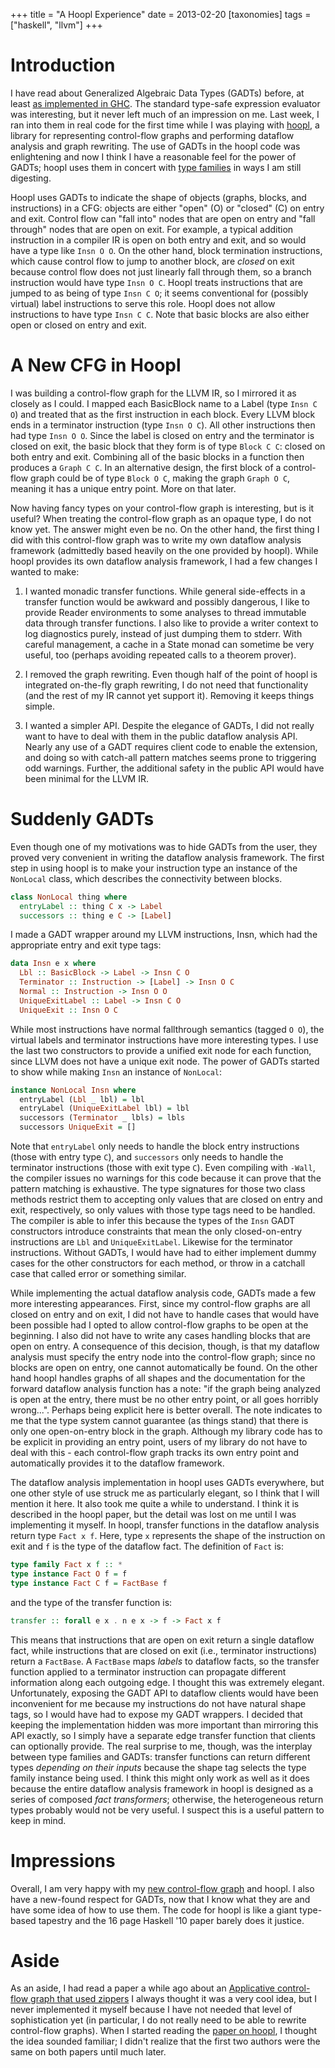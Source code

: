 +++
title = "A Hoopl Experience"
date = 2013-02-20
[taxonomies]
tags = ["haskell", "llvm"]
+++

# Introduction

I have read about Generalized Algebraic Data Types (GADTs) before, at
least
[as implemented in GHC](http://www.haskell.org/ghc/docs/latest/html/users_guide/data-type-extensions.html#gadt).
The standard type-safe expression evaluator was interesting, but it
never left much of an impression on me.  Last week, I ran into them in
real code for the first time while I was playing with
[hoopl](http://hackage.haskell.org/package/hoopl), a library for
representing control-flow graphs and performing dataflow analysis and
graph rewriting.  The use of GADTs in the hoopl code was enlightening
and now I think I have a reasonable feel for the power of GADTs; hoopl
uses them in concert with
[type families](http://www.haskell.org/ghc/docs/latest/html/users_guide/type-families.html)
in ways I am still digesting.

Hoopl uses GADTs to indicate the shape of objects (graphs, blocks, and
instructions) in a CFG: objects are either "open" (O) or "closed" (C)
on entry and exit.  Control flow can "fall into" nodes that are open
on entry and "fall through" nodes that are open on exit.  For example,
a typical addition instruction in a compiler IR is open on both entry
and exit, and so would have a type like `Insn O O`.  On the other
hand, block termination instructions, which cause control flow to jump
to another block, are _closed_ on exit because control flow does not
just linearly fall through them, so a branch instruction would have
type `Insn O C`.  Hoopl treats instructions that are jumped to as
being of type `Insn C O`; it seems conventional for (possibly virtual)
label instructions to serve this role.  Hoopl does not allow
instructions to have type `Insn C C`.  Note that basic blocks are also
either open or closed on entry and exit.

# A New CFG in Hoopl

I was building a control-flow graph for the LLVM IR, so I mirrored it
as closely as I could.  I mapped each BasicBlock name to a Label (type
`Insn C O`) and treated that as the first instruction in each block.
Every LLVM block ends in a terminator instruction (type `Insn O C`).
All other instructions then had type `Insn O O`.  Since the label is
closed on entry and the terminator is closed on exit, the basic block
that they form is of type `Block C C`: closed on both entry and exit.
Combining all of the basic blocks in a function then produces a `Graph
C C`.  In an alternative design, the first block of a control-flow
graph could be of type `Block O C`, making the graph `Graph O C`,
meaning it has a unique entry point.  More on that later.

Now having fancy types on your control-flow graph is interesting, but
is it useful?  When treating the control-flow graph as an opaque type,
I do not know yet.  The answer might even be no.  On the other hand,
the first thing I did with this control-flow graph was to write my own
dataflow analysis framework (admittedly based heavily on the one
provided by hoopl).  While hoopl provides its own dataflow analysis
framework, I had a few changes I wanted to make:

 1) I wanted monadic transfer functions.  While general side-effects
    in a transfer function would be awkward and possibly dangerous, I
    like to provide Reader environments to some analyses to thread
    immutable data through transfer functions.  I also like to provide
    a writer context to log diagnostics purely, instead of just
    dumping them to stderr.  With careful management, a cache in a
    State monad can sometime be very useful, too (perhaps avoiding
    repeated calls to a theorem prover).

 2) I removed the graph rewriting.  Even though half of the point of
    hoopl is integrated on-the-fly graph rewriting, I do not need that
    functionality (and the rest of my IR cannot yet support it).
    Removing it keeps things simple.

 3) I wanted a simpler API.  Despite the elegance of GADTs, I did not
    really want to have to deal with them in the public dataflow
    analysis API.  Nearly any use of a GADT requires client code to
    enable the extension, and doing so with catch-all pattern matches
    seems prone to triggering odd warnings.  Further, the additional
    safety in the public API would have been minimal for the LLVM IR.

# Suddenly GADTs

Even though one of my motivations was to hide GADTs from the user,
they proved very convenient in writing the dataflow analysis
framework.  The first step in using hoopl is to make your instruction
type an instance of the `NonLocal` class, which describes the
connectivity between blocks.

```haskell
class NonLocal thing where
  entryLabel :: thing C x -> Label
  successors :: thing e C -> [Label]
```

I made a GADT wrapper around my LLVM instructions, Insn, which had the
appropriate entry and exit type tags:

```haskell
data Insn e x where
  Lbl :: BasicBlock -> Label -> Insn C O
  Terminator :: Instruction -> [Label] -> Insn O C
  Normal :: Instruction -> Insn O O
  UniqueExitLabel :: Label -> Insn C O
  UniqueExit :: Insn O C
```

While most instructions have normal fallthrough semantics (tagged `O O`),
the virtual labels and terminator instructions have more
interesting types.  I use the last two constructors to provide a
unified exit node for each function, since LLVM does not have a unique
exit node.  The power of GADTs started to show while making `Insn` an
instance of `NonLocal`:

```haskell
instance NonLocal Insn where
  entryLabel (Lbl _ lbl) = lbl
  entryLabel (UniqueExitLabel lbl) = lbl
  successors (Terminator _ lbls) = lbls
  successors UniqueExit = []
```

Note that `entryLabel` only needs to handle the block entry
instructions (those with entry type `C`), and `successors` only needs
to handle the terminator instructions (those with exit type `C`).
Even compiling with `-Wall`, the compiler issues no warnings for this
code because it can prove that the pattern matching is exhaustive.
The type signatures for those two class methods restrict them to
accepting only values that are closed on entry and exit, respectively,
so only values with those type tags need to be handled.  The compiler
is able to infer this because the types of the `Insn` GADT
constructors introduce constraints that mean the only closed-on-entry
instructions are `Lbl` and `UniqueExitLabel`.  Likewise for the
terminator instructions.  Without GADTs, I would have had to either
implement dummy cases for the other constructors for each method, or
throw in a catchall case that called error or something similar.

While implementing the actual dataflow analysis code, GADTs made a few
more interesting appearances.  First, since my control-flow graphs are
all closed on entry and on exit, I did not have to handle cases that
would have been possible had I opted to allow control-flow graphs to
be open at the beginning.  I also did not have to write any cases
handling blocks that are open on entry.  A consequence of this
decision, though, is that my dataflow analysis must specify the entry
node into the control-flow graph; since no blocks are open on entry,
one cannot automatically be found.  On the other hand hoopl handles
graphs of all shapes and the documentation for the forward dataflow
analysis function has a note: "if the graph being analyzed is open at
the entry, there must be no other entry point, or all goes horribly
wrong...".  Perhaps being explicit here is better overall.  The note
indicates to me that the type system cannot guarantee (as things
stand) that there is only one open-on-entry block in the graph.
Although my library code has to be explicit in providing an entry
point, users of my library do not have to deal with this - each
control-flow graph tracks its own entry point and automatically
provides it to the dataflow framework.

The dataflow analysis implementation in hoopl uses GADTs everywhere,
but one other style of use struck me as particularly elegant, so I
think that I will mention it here.  It also took me quite a while to
understand.  I think it is described in the hoopl paper, but the
detail was lost on me until I was implementing it myself.  In hoopl,
transfer functions in the dataflow analysis return type `Fact x f`.
Here, type `x` represents the shape of the instruction on exit and `f`
is the type of the dataflow fact.  The definition of `Fact` is:

```haskell
type family Fact x f :: *
type instance Fact O f = f
type instance Fact C f = FactBase f
```

and the type of the transfer function is:

```haskell
transfer :: forall e x . n e x -> f -> Fact x f
```

This means that instructions that are open on exit return a single
dataflow fact, while instructions that are closed on exit (i.e.,
terminator instructions) return a `FactBase`.  A `FactBase` maps
*labels* to dataflow facts, so the transfer function applied to a
terminator instruction can propagate different information along each
outgoing edge.  I thought this was extremely elegant.  Unfortunately,
exposing the GADT API to dataflow clients would have been inconvenient
for me because my instructions do not have natural shape tags, so I
would have had to expose my GADT wrappers.  I decided that keeping the
implementation hidden was more important than mirroring this API
exactly, so I simply have a separate edge transfer function that
clients can optionally provide.  The real surprise to me, though, was
the interplay between type families and GADTs: transfer functions can
return different types *depending on their inputs* because the shape
tag selects the type family instance being used.  I think this might
only work as well as it does because the entire dataflow analysis
framework in hoopl is designed as a series of composed *fact
transformers*; otherwise, the heterogeneous return types probably
would not be very useful.  I suspect this is a useful pattern to
keep in mind.

# Impressions

Overall, I am very happy with my
[new control-flow graph](https://github.com/travitch/llvm-analysis/blob/master/src/LLVM/Analysis/CFG/Internal.hs)
and hoopl.  I also have a new-found respect for GADTs, now that I know
what they are and have some idea of how to use them.  The code for
hoopl is like a giant type-based tapestry and the 16 page Haskell '10
paper barely does it justice.

# Aside

As an aside, I had read a paper a while ago about an
[Applicative control-flow graph that used zippers](http://www.cs.tufts.edu/~nr/pubs/zipcfg-abstract.html)
I always thought it was a very cool idea, but I never implemented it
myself because I have not needed that level of sophistication yet (in
particular, I do not really need to be able to rewrite control-flow
graphs).  When I started reading the
[paper on hoopl](http://www.cs.tufts.edu/~nr/pubs/dfopt-abstract.html),
I thought the idea sounded familiar; I didn't realize that the first
two authors were the same on both papers until much later.
